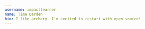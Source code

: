 ```yaml
---
username: impactlearner
name: Time Darden
bio: I like archery. I'm excited to restart with open source!
---
```

